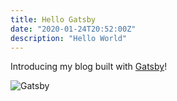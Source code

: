 ```yaml
---
title: Hello Gatsby
date: "2020-01-24T20:52:00Z"
description: "Hello World"
---
```


Introducing my blog built with [Gatsby](https://www.gatsbyjs.org/)!

![Gatsby](./gatsby-icon.png)
